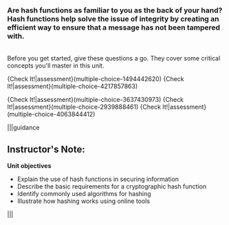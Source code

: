 

### Are hash functions as familiar to you as the back of your hand? Hash functions help solve the issue of integrity by creating an efficient way to ensure that a message has not been tampered with.

<br>
Before you get started, give these questions a go. They cover some critical concepts you'll master in this unit.

{Check It!|assessment}(multiple-choice-1494442620)
{Check It!|assessment}(multiple-choice-4217857863)


{Check It!|assessment}(multiple-choice-3637430973)
{Check It!|assessment}(multiple-choice-2939888461)
{Check It!|assessment}(multiple-choice-4063844412)


|||guidance
 ## Instructor's Note:
 **Unit objectives**
- Explain the use of hash functions in securing information 
 - Describe the basic requirements for a cryptographic hash function
- Identify commonly used algorithms for hashing 
- Illustrate how hashing works using online tools 


|||